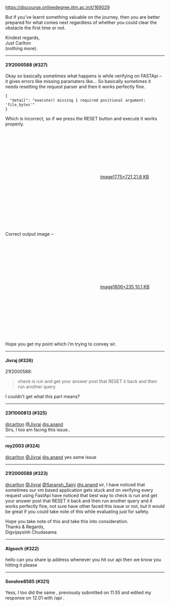 https://discourse.onlinedegree.iitm.ac.in/t/169029

But if you’ve learnt something valuable on the journey, then you are better prepared for what comes next regardless of whether you could clear the obstacle the first time or not.</p>
<p>Kindest regards,<br/>
Just Carlton<br/>
(nothing more).</p><hr>

<h4>21f2000588 (#327)</h4>
<p>Okay so basically sometimes what happens is while verifying on FASTApi – it gives errors like missing paramaters like… So basically sometimes it needs resetting the request parser and then it works perfectly fine.</p>
<pre><code class="lang-auto">{
  "detail": "execute() missing 1 required positional argument: 'file_bytes'"
}
</code></pre>
<p>Which is incorrect, so if we press the RESET button and execute it works properly.</p>
<p><div class="lightbox-wrapper"><a class="lightbox" data-download-href="/uploads/short-url/kPDeypLAWIcNSPPLrpEnQMvHzHx.png?dl=1" href="https://europe1.discourse-cdn.com/flex013/uploads/iitm/original/3X/9/2/9201a514dc9b85f1bef21a9b90a225754a65072f.png" rel="noopener nofollow ugc" title="image"><div class="meta"><svg aria-hidden="true" class="fa d-icon d-icon-far-image svg-icon"><use href="#far-image"></use></svg><span class="filename">image</span><span class="informations">1775×721 21.8 KB</span><svg aria-hidden="true" class="fa d-icon d-icon-discourse-expand svg-icon"><use href="#discourse-expand"></use></svg></div></a></div></p>
<p>Correct output image –<br/>
<div class="lightbox-wrapper"><a class="lightbox" data-download-href="/uploads/short-url/vANzSWJKS1OmeqAM96nZBHT1JvU.png?dl=1" href="https://europe1.discourse-cdn.com/flex013/uploads/iitm/original/3X/d/d/dd6c4fed0a92c88924a7bf38b2e19497253fca36.png" rel="noopener nofollow ugc" title="image"><div class="meta"><svg aria-hidden="true" class="fa d-icon d-icon-far-image svg-icon"><use href="#far-image"></use></svg><span class="filename">image</span><span class="informations">1806×235 10.1 KB</span><svg aria-hidden="true" class="fa d-icon d-icon-discourse-expand svg-icon"><use href="#discourse-expand"></use></svg></div></a></div></p>
<p>Hope you get my point which i’m trying to convey sir.</p><hr>

<h4>Jivraj (#326)</h4>
<aside class="quote group-ds-students" data-post="323" data-topic="169029" data-username="21f2000588">
<div class="title">
<div class="quote-controls"></div>
 21f2000588:</div>
<blockquote>
<p>check is run and get your answer post that RESET it back and then run another query</p>
</blockquote>
</aside>
<p>I couldn’t get what this part means?</p><hr>

<h4>23f1000813 (#325)</h4>
<p><a class="mention" href="/u/carlton">@carlton</a> <a class="mention" href="/u/jivraj">@Jivraj</a> <a class="mention" href="/u/s.anand">@s.anand</a><br/>
Sirs, I too am facing this issue..</p><hr>

<h4>roy2003 (#324)</h4>
<p><a class="mention" href="/u/carlton">@carlton</a> <a class="mention" href="/u/jivraj">@Jivraj</a> <a class="mention" href="/u/s.anand">@s.anand</a> yes same issue</p><hr>

<h4>21f2000588 (#323)</h4>
<p><a class="mention" href="/u/carlton">@carlton</a> <a class="mention" href="/u/jivraj">@Jivraj</a> <a class="mention" href="/u/saransh_saini">@Saransh_Saini</a> <a class="mention" href="/u/s.anand">@s.anand</a> sir, I have noticed that sometimes our vm based application gets stuck and on verifying every request using FastApi have noticed that best way to check is run and get your answer post that RESET it back and then run another query and it works perfectly fine, not sure have other faced this issue or not, but it would be great if you could take note of this while evaluating just for safety.</p>
<p>Hope you take note of this and take this into consideration.<br/>
Thanks &amp; Regards,<br/>
Digvijaysinh Chudasama</p><hr>

<h4>Algsoch (#322)</h4>
<p>hello can you share ip address whenever you hit our api then we know you hitting it please</p><hr>

<h4>Sonshre8585 (#321)</h4>
<p>Yess, I too did the same , previously submitted on 11.55 and edited my response on 12.01 with /api .